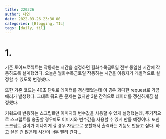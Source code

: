 ```yaml
---
title: 220326
author: 다연
date: 2022-03-26 23:30:00
categories: [Blogging, TIL]
tags: [daily, til]
---
```

# 1.
기존 토이프로젝트는 작동하는 시간을 설정하면 월화수목금토일 전부 동일한 시간에 작동하도록 설계했었다. 오늘은 월화수목금토일 작동하는 시간을 이용자가 개별적으로 설정할 수 있도록 변경했다.

또한 기존 코드는 40초 단위로 데이터를 갱신했었는데 이 경우 과다한 request로 가끔 에러가 발생했다. 그대로 둬도 큰 문제는 없지만 3분 간격으로 데이터를 갱신하게끔 설정했다.

키워드에 반응하는 스크립트만 이미지와 변수값을 사용할 수 있게 설정했는데, 주기적으로 스크립트를 송출할 경우에도 이미지와 변수값을 사용할 수 있게 만들 예정이다.
또한 스크립트 길이가 지나치게 길 경우 자동으로 분할해서 출력하는 기능도 만들고 싶다. 하고 싶은 건 많은데 시간이 너무 빨리 간다...
